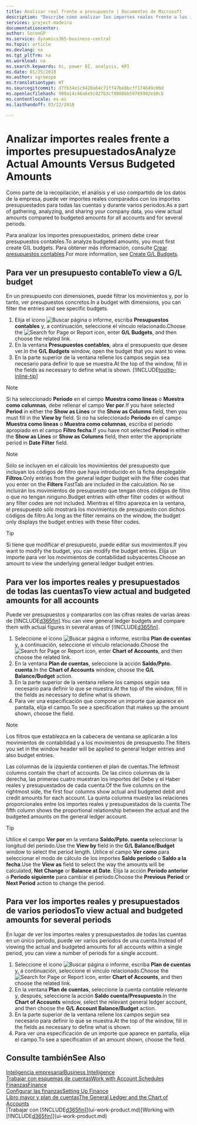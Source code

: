 ```yaml
---
title: Analizar real frente a presupuesto | Documentos de Microsoft
description: "Describe cómo analizar los importes reales frente a los importes presupuestados."
services: project-madeira
documentationcenter: 
author: SorenGP
ms.service: dynamics365-business-central
ms.topic: article
ms.devlang: na
ms.tgt_pltfrm: na
ms.workload: na
ms.search.keywords: bi, power BI, analysis, KPI
ms.date: 01/25/2018
ms.author: sgroespe
ms.translationtype: HT
ms.sourcegitcommit: d7fb34e1c9428a64c71ff47be8bcff174649c00d
ms.openlocfilehash: 900a14c46a6e5c027b3cf8888bb59765902e50cb
ms.contentlocale: es-es
ms.lasthandoff: 03/22/2018

---
```

# <a name="analyze-actual-amounts-versus-budgeted-amounts"></a><span data-ttu-id="055f7-103">Analizar importes reales frente a importes presupuestados</span><span class="sxs-lookup"><span data-stu-id="055f7-103">Analyze Actual Amounts Versus Budgeted Amounts</span></span>
<span data-ttu-id="055f7-104">Como parte de la recopilación, el análisis y el uso compartido de los datos de la empresa, puede ver importes reales comparados con los importes presupuestados para todas las cuentas y durante varios periodos.</span><span class="sxs-lookup"><span data-stu-id="055f7-104">As a part of gathering, analyzing, and sharing your company data, you view actual amounts compared to budgeted amounts for all accounts and for several periods.</span></span>

<span data-ttu-id="055f7-105">Para analizar los importes presupuestados, primero debe crear presupuestos contables.</span><span class="sxs-lookup"><span data-stu-id="055f7-105">To analyze budgeted amounts, you must first create G(L budgets.</span></span> <span data-ttu-id="055f7-106">Para obtener más información, consulte [Crear presupuestos contables](finance-how-create-budgets.md).</span><span class="sxs-lookup"><span data-stu-id="055f7-106">For more information, see [Create G/L Budgets](finance-how-create-budgets.md).</span></span>

## <a name="to-view-a-gl-budget"></a><span data-ttu-id="055f7-107">Para ver un presupuesto contable</span><span class="sxs-lookup"><span data-stu-id="055f7-107">To view a G/L budget</span></span>
<span data-ttu-id="055f7-108">En un presupuesto con dimensiones, puede filtrar los movimientos y, por lo tanto, ver presupuestos concretos.</span><span class="sxs-lookup"><span data-stu-id="055f7-108">In a budget with dimensions, you can filter the entries and see specific budgets.</span></span>

1. <span data-ttu-id="055f7-109">Elija el icono ![Buscar página o informe](media/ui-search/search_small.png "icono Buscar página o informe"), escriba **Presupuestos contables** y, a continuación, seleccione el vínculo relacionado.</span><span class="sxs-lookup"><span data-stu-id="055f7-109">Choose the ![Search for Page or Report](media/ui-search/search_small.png "Search for Page or Report icon") icon, enter **G/L Budgets**, and then choose the related link.</span></span>
2. <span data-ttu-id="055f7-110">En la ventana **Presupuestos contables**, abra el presupuesto que desee ver.</span><span class="sxs-lookup"><span data-stu-id="055f7-110">In the **G/L Budgets** window, open the budget that you want to view.</span></span>  
3. <span data-ttu-id="055f7-111">En la parte superior de la ventana rellene los campos según sea necesario para definir lo que se muestra.</span><span class="sxs-lookup"><span data-stu-id="055f7-111">At the top of the window, fill in the fields as necessary to define what is shown.</span></span> [!INCLUDE[tooltip-inline-tip](includes/tooltip-inline-tip_md.md)]

> [!NOTE]  
>   <span data-ttu-id="055f7-112">Si ha seleccionado **Periodo** en el campo **Muestra como líneas** o **Muestra como columnas**, debe rellenar el campo **Ver por**.</span><span class="sxs-lookup"><span data-stu-id="055f7-112">If you have selected **Period** in either the **Show as Lines** or the **Show as Columns** field, then you must fill in the **View by** field.</span></span> <span data-ttu-id="055f7-113">Si no ha seleccionado **Periodo** en el campo **Muestra como líneas** o **Muestra como columnas**, escriba el periodo apropiado en el campo **Filtro fecha**.</span><span class="sxs-lookup"><span data-stu-id="055f7-113">If you have not selected **Period** in either the **Show as Lines** or **Show as Columns** field, then enter the appropriate period in **Date Filter** field.</span></span>  

> [!NOTE]  
>   <span data-ttu-id="055f7-114">Sólo se incluyen en el cálculo los movimientos del presupuesto que incluyan los códigos de filtro que haya introducido en la ficha desplegable **Filtros**.</span><span class="sxs-lookup"><span data-stu-id="055f7-114">Only entries from the general ledger budget with the filter codes that you enter on the **Filters** FastTab are included in the calculation.</span></span> <span data-ttu-id="055f7-115">No se incluirán los movimientos de presupuesto que tengan otros códigos de filtro o que no tengan ninguno.</span><span class="sxs-lookup"><span data-stu-id="055f7-115">Budget entries with other filter codes or without any filter codes are not included.</span></span> <span data-ttu-id="055f7-116">Mientras el filtro aparezca en la ventana, el presupuesto sólo mostrará los movimientos de presupuesto con dichos códigos de filtro.</span><span class="sxs-lookup"><span data-stu-id="055f7-116">As long as the filter remains on the window, the budget only displays the budget entries with these filter codes.</span></span>  

> [!TIP]  
>   <span data-ttu-id="055f7-117">Si tiene que modificar el presupuesto, puede editar sus movimientos.</span><span class="sxs-lookup"><span data-stu-id="055f7-117">If you want to modify the budget, you can modify the budget entries.</span></span> <span data-ttu-id="055f7-118">Elija un importe para ver los movimientos de contabilidad subyacentes.</span><span class="sxs-lookup"><span data-stu-id="055f7-118">Choose an amount to view the underlying general ledger budget entries.</span></span>

## <a name="to-view-actual-and-budgeted-amounts-for-all-accounts"></a><span data-ttu-id="055f7-119">Para ver los importes reales y presupuestados de todas las cuentas</span><span class="sxs-lookup"><span data-stu-id="055f7-119">To view actual and budgeted amounts for all accounts</span></span>  
<span data-ttu-id="055f7-120">Puede ver presupuestos y compararlos con las cifras reales de varias áreas de [!INCLUDE[d365fin](includes/d365fin_md.md)].</span><span class="sxs-lookup"><span data-stu-id="055f7-120">You can view general ledger budgets and compare them with actual figures in several areas of [!INCLUDE[d365fin](includes/d365fin_md.md)].</span></span>

1. <span data-ttu-id="055f7-121">Seleccione el icono ![Buscar página o informe](media/ui-search/search_small.png "icono Buscar página o informe"), escriba **Plan de cuentas** y, a continuación, seleccione el vínculo relacionado.</span><span class="sxs-lookup"><span data-stu-id="055f7-121">Choose the ![Search for Page or Report](media/ui-search/search_small.png "Search for Page or Report icon") icon, enter **Chart of Accounts**, and then choose the related link.</span></span>  
2. <span data-ttu-id="055f7-122">En la ventana **Plan de cuentas**, seleccione la acción **Saldo/Ppto. cuenta**.</span><span class="sxs-lookup"><span data-stu-id="055f7-122">In the **Chart of Accounts** window, choose the **G/L Balance/Budget** action.</span></span>
3. <span data-ttu-id="055f7-123">En la parte superior de la ventana rellene los campos según sea necesario para definir lo que se muestra.</span><span class="sxs-lookup"><span data-stu-id="055f7-123">At the top of the window, fill in the fields as necessary to define what is shown.</span></span>  
4. <span data-ttu-id="055f7-124">Para ver una especificación que compone un importe que aparece en pantalla, elija el campo.</span><span class="sxs-lookup"><span data-stu-id="055f7-124">To see a specification that makes up the amount shown, choose the field.</span></span>  

> [!NOTE]  
>   <span data-ttu-id="055f7-125">Los filtros que establezca en la cabecera de ventana se aplicarán a los movimientos de contabilidad y a los movimientos de presupuesto.</span><span class="sxs-lookup"><span data-stu-id="055f7-125">The filters you set in the window header will be applied to general ledger entries and also budget entries.</span></span>

<span data-ttu-id="055f7-126">Las columnas de la izquierda contienen el plan de cuentas.</span><span class="sxs-lookup"><span data-stu-id="055f7-126">The leftmost columns contain the chart of accounts.</span></span> <span data-ttu-id="055f7-127">De las cinco columnas de la derecha, las primeras cuatro muestran los importes del Debe y el Haber reales y presupuestados de cada cuenta.</span><span class="sxs-lookup"><span data-stu-id="055f7-127">Of the five columns on the rightmost side, the first four columns show actual and budgeted debit and credit amounts for each account.</span></span> <span data-ttu-id="055f7-128">La quinta columna muestra las relaciones proporcionales entre los importes reales y presupuestados de la cuenta.</span><span class="sxs-lookup"><span data-stu-id="055f7-128">The fifth column shows the proportional relationship between the actual and the budgeted amounts on the general ledger account.</span></span>  

> [!TIP]  
>   <span data-ttu-id="055f7-129">Utilice el campo **Ver por** en la ventana **Saldo/Ppto. cuenta** seleccionar la longitud del periodo.</span><span class="sxs-lookup"><span data-stu-id="055f7-129">Use the **View by** field in the **G/L Balance/Budget** window to select the period length.</span></span> <span data-ttu-id="055f7-130">Utilice el campo **Ver como** para seleccionar el modo de cálculo de los importes **Saldo periodo** o **Saldo a la fecha**.</span><span class="sxs-lookup"><span data-stu-id="055f7-130">Use the **View as** field to select the way the amounts will be calculated, **Net Change** or **Balance at Date**.</span></span> <span data-ttu-id="055f7-131">Elija la acción **Periodo anterior** o **Periodo siguiente** para cambiar el periodo.</span><span class="sxs-lookup"><span data-stu-id="055f7-131">Choose the **Previous Period** or **Next Period** action to change the period.</span></span>  

## <a name="to-view-actual-and-budgeted-amounts-for-several-periods"></a><span data-ttu-id="055f7-132">Para ver los importes reales y presupuestados de varios periodos</span><span class="sxs-lookup"><span data-stu-id="055f7-132">To view actual and budgeted amounts for several periods</span></span>  
<span data-ttu-id="055f7-133">En lugar de ver los importes reales y presupuestados de todas las cuentas en un único periodo, puede ver varios periodos de una cuenta.</span><span class="sxs-lookup"><span data-stu-id="055f7-133">Instead of viewing the actual and budgeted amounts for all accounts within a single period, you can view a number of periods for a single account.</span></span>  

1. <span data-ttu-id="055f7-134">Seleccione el icono ![Buscar página o informe](media/ui-search/search_small.png "icono Buscar página o informe"), escriba **Plan de cuentas** y, a continuación, seleccione el vínculo relacionado.</span><span class="sxs-lookup"><span data-stu-id="055f7-134">Choose the ![Search for Page or Report](media/ui-search/search_small.png "Search for Page or Report icon") icon, enter **Chart of Accounts**, and then choose the related link.</span></span>  
2. <span data-ttu-id="055f7-135">En la ventana **Plan de cuentas**, seleccione la cuenta contable relevante y, después, seleccione la acción **Saldo cuenta/Presupuesto**.</span><span class="sxs-lookup"><span data-stu-id="055f7-135">In the **Chart of Accounts** window, select the relevant general ledger account, and then choose the **G/L Account Balance/Budget** action.</span></span>  
3. <span data-ttu-id="055f7-136">En la parte superior de la ventana rellene los campos según sea necesario para definir lo que se muestra.</span><span class="sxs-lookup"><span data-stu-id="055f7-136">At the top of the window, fill in the fields as necessary to define what is shown.</span></span>   
4. <span data-ttu-id="055f7-137">Para ver una especificación de un importe que aparece en pantalla, elija el campo.</span><span class="sxs-lookup"><span data-stu-id="055f7-137">To see a specification of an amount shown, choose the field.</span></span>  

## <a name="see-also"></a><span data-ttu-id="055f7-138">Consulte también</span><span class="sxs-lookup"><span data-stu-id="055f7-138">See Also</span></span>
[<span data-ttu-id="055f7-139">Inteligencia empresarial</span><span class="sxs-lookup"><span data-stu-id="055f7-139">Business Intelligence</span></span>](bi.md)  
[<span data-ttu-id="055f7-140">Trabajar con esquemas de cuentas</span><span class="sxs-lookup"><span data-stu-id="055f7-140">Work with Account Schedules</span></span>](bi-how-work-account-schedule.md)  
[<span data-ttu-id="055f7-141">Finanzas</span><span class="sxs-lookup"><span data-stu-id="055f7-141">Finance</span></span>](finance.md)  
[<span data-ttu-id="055f7-142">Configurar las finanzas</span><span class="sxs-lookup"><span data-stu-id="055f7-142">Setting Up Finance</span></span>](finance-setup-finance.md)  
[<span data-ttu-id="055f7-143">Libro mayor y plan de cuentas</span><span class="sxs-lookup"><span data-stu-id="055f7-143">The General Ledger and the Chart of Accounts</span></span>](finance-general-ledger.md)  
<span data-ttu-id="055f7-144">[Trabajar con [!INCLUDE[d365fin](includes/d365fin_md.md)]](ui-work-product.md)</span><span class="sxs-lookup"><span data-stu-id="055f7-144">[Working with [!INCLUDE[d365fin](includes/d365fin_md.md)]](ui-work-product.md)</span></span>  

